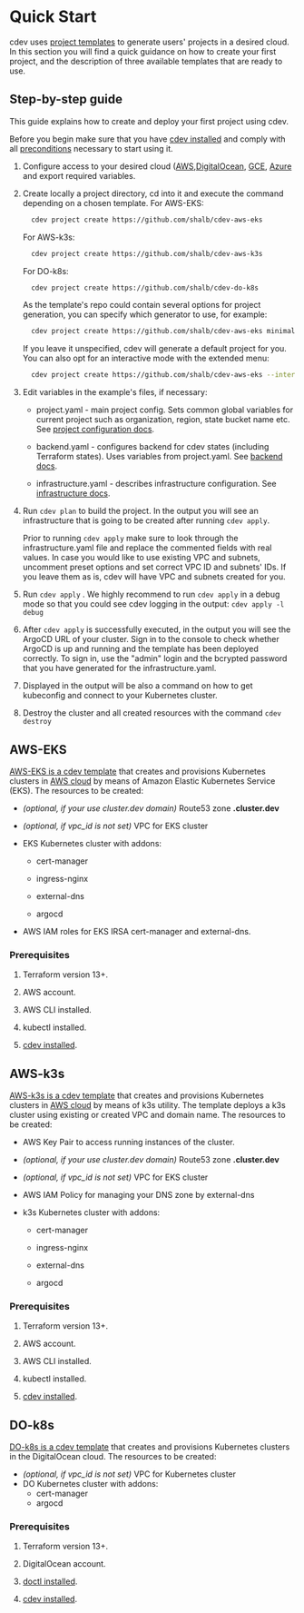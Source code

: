 # Quick Start

cdev uses [project templates](https://cluster.dev/template-development/) to generate users' projects in a desired cloud. In this section you will find a quick guidance on how to create your first project, and the description of three available templates that are ready to use.

## Step-by-step guide

This guide explains how to create and deploy your first project using cdev.

Before you begin make sure that you have [cdev installed](https://cluster.dev/installation/) and comply with all [preconditions](https://cluster.dev/prerequisites/) necessary to start using it.

1. Configure access to your desired cloud ([AWS](https://cluster.dev/aws-cloud-provider/),[DigitalOcean](https://cluster.dev/digital-ocean-cloud-provider/), [GCE](https://cluster.dev/google-cloud-provider/), [Azure](https://cluster.dev/azure-cloud-provider/) and export required variables.

2. Create locally a project directory, cd into it and execute the command depending on a chosen template. For AWS-EKS:

    ```bash
      cdev project create https://github.com/shalb/cdev-aws-eks
    ```

    For AWS-k3s:

    ```bash
      cdev project create https://github.com/shalb/cdev-aws-k3s
    ```

    For DO-k8s:

    ```bash
      cdev project create https://github.com/shalb/cdev-do-k8s
    ```

    As the template's repo could contain several options for project generation, you can specify which generator to use, for example:

    ```bash
      cdev project create https://github.com/shalb/cdev-aws-eks minimal
    ```

    If you leave it unspecified, cdev will generate a default project for you. You can also opt for an interactive mode with the extended menu:

    ```bash
      cdev project create https://github.com/shalb/cdev-aws-eks --interactive
    ```

3. Edit variables in the example's files, if necessary:

    * project.yaml - main project config. Sets common global variables for current project such as organization, region, state bucket name etc. See [project configuration docs](https://cluster.dev/project-configuration/#project).

    * backend.yaml - configures backend for cdev states (including Terraform states). Uses variables from project.yaml. See [backend docs](https://cluster.dev/project-configuration/#backends).

    * infrastructure.yaml - describes infrastructure configuration. See [infrastructure docs](https://cluster.dev/project-configuration/#infrastructure).

4. Run `cdev plan` to build the project. In the output you will see an infrastructure that is going to be created after running `cdev apply`.

    Prior to running `cdev apply` make sure to look through the infrastructure.yaml file and replace the commented fields with real values. In case you would like to use existing VPC and subnets, uncomment preset options and set correct VPC ID and subnets' IDs. If you leave them as is, cdev will have VPC and subnets created for you.

5. Run `cdev apply` . We highly recommend to run `cdev apply` in a debug mode so that you could see cdev logging in the output: `cdev apply -l debug`

6. After `cdev apply` is successfully executed, in the output you will see the ArgoCD URL of your cluster. Sign in to the console to check whether ArgoCD is up and running and the template has been deployed correctly. To sign in, use the "admin" login and the bcrypted password that you have generated for the infrastructure.yaml.

7. Displayed in the output will be also a command on how to get kubeconfig and connect to your Kubernetes cluster.

8. Destroy the cluster and all created resources with the command `cdev destroy`

## AWS-EKS

[AWS-EKS is a cdev template](https://github.com/shalb/cdev-aws-eks) that creates and provisions Kubernetes clusters in [AWS cloud](https://cluster.dev/aws-cloud-provider/) by means of Amazon Elastic Kubernetes Service (EKS). The resources to be created:

* *(optional, if your use cluster.dev domain)* Route53 zone **<cluster-name>.cluster.dev**

* *(optional, if vpc_id is not set)* VPC for EKS cluster

* EKS Kubernetes cluster with addons:

    * cert-manager

    * ingress-nginx

    * external-dns

    * argocd

* AWS IAM roles for EKS IRSA cert-manager and external-dns.

### Prerequisites

1. Terraform version 13+.

2. AWS account.

3. AWS CLI installed.

4. kubectl installed.

5. [cdev installed](https://cluster.dev/installation/).

## AWS-k3s

[AWS-k3s is a cdev template](https://github.com/shalb/cdev-aws-k3s) that creates and provisions Kubernetes clusters in [AWS cloud](https://cluster.dev/aws-cloud-provider/) by means of k3s utility. The template deploys a k3s cluster using existing or created VPC and domain name. The resources to be created:

* AWS Key Pair to access running instances of the cluster.

* *(optional, if your use cluster.dev domain)* Route53 zone **<cluster-name>.cluster.dev**

* *(optional, if vpc_id is not set)* VPC for EKS cluster

* AWS IAM Policy for managing your DNS zone by external-dns

* k3s Kubernetes cluster with addons:

    * cert-manager

    * ingress-nginx

    * external-dns

    * argocd

### Prerequisites

1. Terraform version 13+.

2. AWS account.

3. AWS CLI installed.

4. kubectl installed.

5. [cdev installed](https://cluster.dev/installation/).

## DO-k8s

[DO-k8s is a cdev template](https://github.com/shalb/cdev-do-k8s) that creates and provisions Kubernetes clusters in the DigitalOcean cloud. The resources to be created:

* *(optional, if vpc_id is not set)* VPC for Kubernetes cluster
* DO Kubernetes cluster with addons:
    * cert-manager
    * argocd

### Prerequisites

1. Terraform version 13+.

2. DigitalOcean account.

3. [doctl installed](https://docs.digitalocean.com/reference/doctl/how-to/install/).

4. [cdev installed](https://cluster.dev/installation/).
